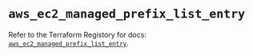 # `aws_ec2_managed_prefix_list_entry`

Refer to the Terraform Registory for docs: [`aws_ec2_managed_prefix_list_entry`](https://registry.terraform.io/providers/hashicorp/aws/5.5.0/docs/resources/ec2_managed_prefix_list_entry).
